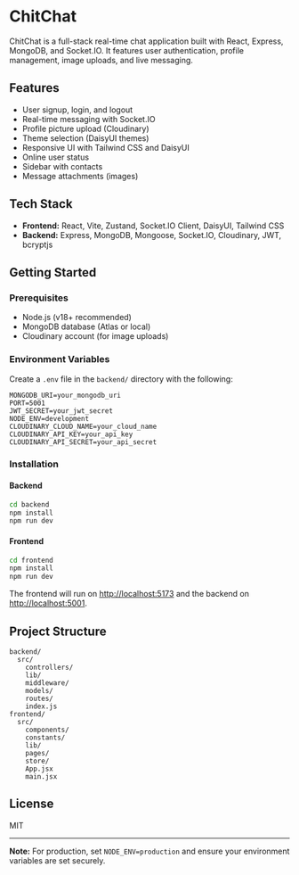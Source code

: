 # ChitChat

ChitChat is a full-stack real-time chat application built with React, Express, MongoDB, and Socket.IO. It features user authentication, profile management, image uploads, and live messaging.

## Features

- User signup, login, and logout
- Real-time messaging with Socket.IO
- Profile picture upload (Cloudinary)
- Theme selection (DaisyUI themes)
- Responsive UI with Tailwind CSS and DaisyUI
- Online user status
- Sidebar with contacts
- Message attachments (images)

## Tech Stack

- **Frontend:** React, Vite, Zustand, Socket.IO Client, DaisyUI, Tailwind CSS
- **Backend:** Express, MongoDB, Mongoose, Socket.IO, Cloudinary, JWT, bcryptjs

## Getting Started

### Prerequisites

- Node.js (v18+ recommended)
- MongoDB database (Atlas or local)
- Cloudinary account (for image uploads)

### Environment Variables

Create a `.env` file in the `backend/` directory with the following:

```
MONGODB_URI=your_mongodb_uri
PORT=5001
JWT_SECRET=your_jwt_secret
NODE_ENV=development
CLOUDINARY_CLOUD_NAME=your_cloud_name
CLOUDINARY_API_KEY=your_api_key
CLOUDINARY_API_SECRET=your_api_secret
```

### Installation

#### Backend

```sh
cd backend
npm install
npm run dev
```

#### Frontend

```sh
cd frontend
npm install
npm run dev
```

The frontend will run on [http://localhost:5173](http://localhost:5173) and the backend on [http://localhost:5001](http://localhost:5001).

## Project Structure

```
backend/
  src/
    controllers/
    lib/
    middleware/
    models/
    routes/
    index.js
frontend/
  src/
    components/
    constants/
    lib/
    pages/
    store/
    App.jsx
    main.jsx
```

## License

MIT

---

**Note:** For production, set `NODE_ENV=production` and ensure your environment variables are set securely.